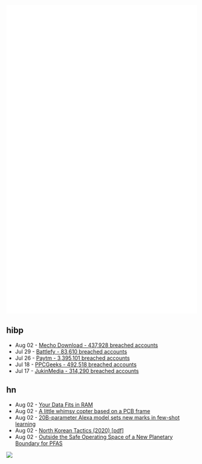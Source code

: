 ![Metrics](https://raw.githubusercontent.com/phixion/phixion/master/metrics.svg)

## hibp

<!--
for https://github.com/phixion/phixion/blob/main/.github/workflows/feeds.yml
-->
<!--START_SECTION:haveibeenpwnd-->
- Aug 02 - [Mecho Download - 437,928 breached accounts](https://haveibeenpwned.com/PwnedWebsites#MechoDownload)
- Jul 29 - [Battlefy - 83,610 breached accounts](https://haveibeenpwned.com/PwnedWebsites#Battlefy)
- Jul 26 - [Paytm - 3,395,101 breached accounts](https://haveibeenpwned.com/PwnedWebsites#Paytm)
- Jul 18 - [PPCGeeks - 492,518 breached accounts](https://haveibeenpwned.com/PwnedWebsites#PPCGeeks)
- Jul 17 - [JukinMedia - 314,290 breached accounts](https://haveibeenpwned.com/PwnedWebsites#JukinMedia)
<!--END_SECTION:haveibeenpwnd-->

## hn

<!--
for https://github.com/phixion/phixion/blob/main/.github/workflows/feeds.yml
-->
<!--START_SECTION:hn-->
- Aug 02 - [Your Data Fits in RAM](https://yourdatafitsinram.net/)
- Aug 02 - [A little whimsy copter based on a PCB frame](https://github.com/barafael/cute-copter)
- Aug 02 - [20B-parameter Alexa model sets new marks in few-shot learning](https://www.amazon.science/blog/20b-parameter-alexa-model-sets-new-marks-in-few-shot-learning)
- Aug 02 - [North Korean Tactics (2020) [pdf]](https://irp.fas.org/doddir/army/atp7-100-2.pdf)
- Aug 02 - [Outside the Safe Operating Space of a New Planetary Boundary for PFAS](https://pubs.acs.org/doi/10.1021/acs.est.2c02765)
<!--END_SECTION:hn-->

<!--
for https://yhype.me
-->
![](https://hit.yhype.me/github/profile?user_id=13013670)
